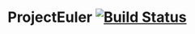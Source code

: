 # ProjectEuler [![Build Status](https://img.shields.io/travis/pgrosslicht/project-euler-haskell.svg)](https://travis-ci.org/pgrosslicht/project-euler-haskell)
